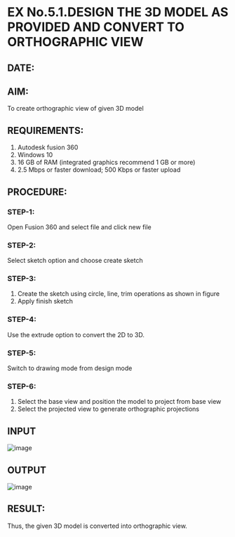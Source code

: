 # EX No.5.1.DESIGN THE 3D MODEL AS PROVIDED AND CONVERT TO ORTHOGRAPHIC VIEW
## DATE:
## AIM: 
To create orthographic view of given 3D model
## REQUIREMENTS: 
1. Autodesk fusion 360
2. Windows 10
3. 16 GB of RAM (integrated graphics recommend 1 GB or more)
4. 2.5 Mbps or faster download; 500 Kbps or faster upload 
## PROCEDURE:
### STEP-1:
Open Fusion 360 and select file and click new file
### STEP-2:
Select sketch option and choose create sketch
### STEP-3: 
1. Create the sketch using circle, line, trim operations as shown in figure
2. Apply finish sketch 
### STEP-4:
 Use the extrude option to convert the 2D to 3D.
### STEP-5:
Switch to drawing mode from design mode 
### STEP-6:
1. Select the base view and position the model to project from base view 
2. Select the projected view to generate orthographic projections
## INPUT
![image](https://user-images.githubusercontent.com/113594316/199408705-ed302b2a-90c3-41c0-9cc4-791a93366e2a.png)

## OUTPUT
![image](https://github.com/mugil25/EX-No.5.1.-DESIGN-THE-3D-MODEL-AS-PROVIDED-AND-CONVERT-TO-ORTHOGRAPHIC-VIEW/assets/148515771/84d19607-a94c-486f-924f-4efcb66e3eb8)
## RESULT:
Thus, the given 3D model is converted into orthographic view.


